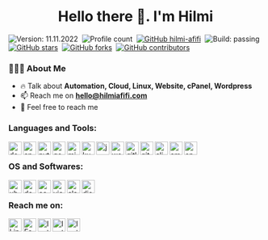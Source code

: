 <h1 align="center">Hello there 👋. I'm Hilmi</h1>

![Version: 11.11.2022](https://img.shields.io/badge/Version-11.11.2022-informational)&nbsp;
![Profile count](https://komarev.com/ghpvc/?username=hilmi-afifi&color=red&style=flat&label=Profile+Views)&nbsp;
[![GitHub hilmi-afifi](https://img.shields.io/github/followers/hilmi-afifi?label=follow&style=social)](https://github.com/hilmi-afifi)&nbsp;
![Build: passing](https://img.shields.io/badge/Build-Passing-success)
[![GitHub stars](https://img.shields.io/github/stars/themlphdstudent/awesome-github-profile-readme-templates.svg?color=blue&label=Stars)](https://github.com/hilmi-afifi)&nbsp;
[![GitHub forks](https://img.shields.io/github/forks/themlphdstudent/awesome-github-profile-readme-templates.svg?color=green&label=Forks)](https://github.com/hilmi-afifi)&nbsp;
[![GitHub contributors](https://img.shields.io/github/contributors/themlphdstudent/awesome-github-profile-readme-templates.svg?color=blue&label=Contributors)](https://github.com/hilmi-afifi)&nbsp;


<h3 align="left">👨🏻‍💻 About Me</h3>

- 🔥 Talk about **Automation, Cloud, Linux, Website, cPanel, Wordpress**
- 📫 Reach me on **hello@hilmiafifi.com**
- 🍵 Feel free to reach me


<h3 align="left">Languages and Tools:</h3>
<a href="https://docker.com" target="_blank"><img align="left" alt="docker" width="26px" src="https://cdn.simpleicons.org/docker"></a>
<a href="https://ansible.com" target="_blank"><img align="left" alt="ansible" width="26px" src="https://cdn.simpleicons.org/ansible"></a>
<a href="https://python.org" target="_blank"> <img align="left" alt="python" width="26px" src="https://cdn.simpleicons.org/python"> </a>
<a href="https://cloud.google.com" target="_blank"> <img align="left" alt="google cloud platform" width="26px" src="https://cdn.simpleicons.org/googlecloud"> </a>
<a href="https://azure.microsoft.com" target="_blank"> <img align="left" alt="microsoft azure" width="26px" src="https://cdn.simpleicons.org/microsoftazure"> </a>
<a href="https://kubernetes.io" target="_blank"> <img align="left" alt="kubernetes" width="26px" src="https://cdn.simpleicons.org/kubernetes"> </a>
<a href="https://jenkins.io" target="_blank"> <img align="left" alt="jenkins" width="26px" src="https://cdn.simpleicons.org/jenkins"> </a>
<a href="https://wordpress.org" target="_blank"> <img align="left" alt="wordpress" width="26px" src="https://cdn.simpleicons.org/wordpress"> </a>
<a href="https://gitlab.com" target="_blank"> <img align="left" alt="gitlab" width="26px" src="https://cdn.simpleicons.org/gitlab"> </a>
<a href="https://github.com" target="_blank"> <img align="left" alt="github" width="26px" src="https://cdn.simpleicons.org/github"> </a>
<a href="https://alibabacloud.com" target="_blank"> <img align="left" alt="alibaba cloud" width="26px" src="https://cdn.simpleicons.org/alibabacloud"> </a>
<a href="https://aws.amazon.com" target="_blank"> <img align="left" alt="amazon web services" width="26px" src="https://cdn.simpleicons.org/amazonaws"> </a>
<a href="https://cpanel.net" target="_blank"> <img align="left" alt="cpanel" width="26px" src="https://cdn.simpleicons.org/cpanel"> </a>
<br>


<h3 align="left">OS and Softwares:</h3>
<a href="https://ubuntu.com" target="_blank"> <img align="left" alt="ubuntu" width="26px" src="https://cdn.simpleicons.org/ubuntu"> </a>
<a href="https://debian.org" target="_blank"> <img align="left" alt="debian" width="26px" src="https://cdn.simpleicons.org/debian"> </a>
<a href="https://centos.org" target="_blank"> <img align="left" alt="centos" width="26px" src="https://cdn.simpleicons.org/centos"> </a>
<a href="https://code.visualstudio.com" target="_blank"> <img align="left" alt="visual studio code" width="26px" src="https://cdn.simpleicons.org/visualstudiocode"> </a> 
<a href="https://slack.com" target="_blank"> <img align="left" alt="slack" width="26px" src="https://cdn.simpleicons.org/slack"> </a>
<a href="https://discord.com" target="_blank"> <img align="left" alt="discord" width="26px" src="https://cdn.simpleicons.org/discord"> </a>
<br>


<h3 align="left">Reach me on:</h3>
<p align="left">
<a href="https://my.hilmiafifi.com/linkedin" target="_blank"> <img align="left" alt="Linkedin" width="26px" src="https://cdn.simpleicons.org/linkedin"> </a>
<a href="https://my.hilmiafifi.com/facebook" target="_blank"> <img align="left" alt="Facebook" width="26px" src="https://cdn.simpleicons.org/facebook"> </a>
<a href="https://my.hilmiafifi.com/instagram" target="_blank"> <img align="left" alt="Instagram" width="26px" src="https://cdn.simpleicons.org/instagram"> </a>
<a href="https://my.hilmiafifi.com/whatsapp" target="_blank"> <img align="left" alt="Instagram" width="26px" src="https://cdn.simpleicons.org/whatsapp"> </a>
<a href="https://my.hilmiafifi.com/twitter" target="_blank"> <img align="left" alt="Instagram" width="26px" src="https://cdn.simpleicons.org/twitter"> </a>
</p>





